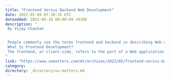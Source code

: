 ```yaml
---
title: "Frontend Versus Backend Web Development"
date: 2022-05-09 07:30:35 UTC
dateadded: 2022-05-10 00:00:09 +0100
description: "
 By Vijay Chauhan 


 People commonly use the terms frontend and backend in describing Web development. While frontend and backend development are quite different from each other, they are interdependent, and both play important roles in Web development. In this article, I’ll describe in detail the differences between frontend and backend development and explain what they are. 
 What Is Frontend Development? 
 The frontend, or client-side, refers to the part of a Web application or site that runs in a Web browser—the part that users can see and experience. It typically includes buttons, menus, and navigation bars and comprehends everything else with which the user can interact. Read More 
"
link: "https://www.uxmatters.com/mt/archives/2022/05/frontend-versus-backend-web-development.php"
category:
directory: _directory/ux-matters.md
---
```

